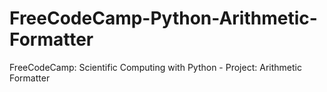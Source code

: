 # FreeCodeCamp-Python-Arithmetic-Formatter
FreeCodeCamp: Scientific Computing with Python - Project: Arithmetic Formatter
